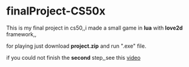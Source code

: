 # finalProject-CS50x

This is my final project in cs50,,i made a small game in **lua** with **love2d** framework,,

for playing just download **project.zip**  and run ".exe" file.

if you could not finish the **second** step,,see this [video](https://youtu.be/EOpRNL6wcKY)
